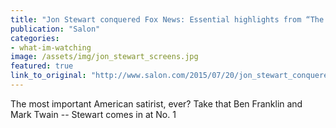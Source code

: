 ```yaml
---
title: "Jon Stewart conquered Fox News: Essential highlights from “The Daily Show’s” 16-years of truth-telling"
publication: "Salon"
categories: 
- what-im-watching
image: /assets/img/jon_stewart_screens.jpg
featured: true
link_to_original: "http://www.salon.com/2015/07/20/jon_stewart_conquered_fox_news_essential_highlights_from_the_daily_shows_16_years_of_truth_telling/"
---
```

The most important American satirist, ever? Take that Ben Franklin and Mark Twain -- Stewart comes in at No. 1